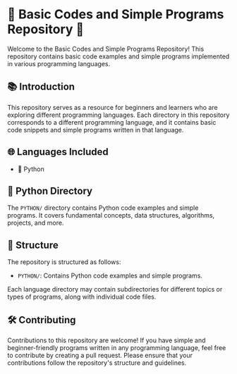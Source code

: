 # 🌟 Basic Codes and Simple Programs Repository 🚀

Welcome to the Basic Codes and Simple Programs Repository! This repository contains basic code examples and simple programs implemented in various programming languages.

## 📚 Introduction

This repository serves as a resource for beginners and learners who are exploring different programming languages. Each directory in this repository corresponds to a different programming language, and it contains basic code snippets and simple programs written in that language.

## 🌐 Languages Included

- 🐍 Python
<!-- Add other programming languages here -->

## 🐍 Python Directory

The `PYTHON/` directory contains Python code examples and simple programs. It covers fundamental concepts, data structures, algorithms, projects, and more.

## 📂 Structure

The repository is structured as follows:

- `PYTHON/`: Contains Python code examples and simple programs.

Each language directory may contain subdirectories for different topics or types of programs, along with individual code files.

## 🛠️ Contributing

Contributions to this repository are welcome! If you have simple and beginner-friendly programs written in any programming language, feel free to contribute by creating a pull request. Please ensure that your contributions follow the repository's structure and guidelines.
